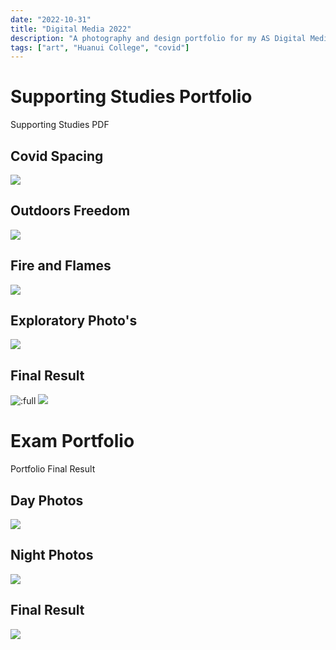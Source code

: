```yaml
---
date: "2022-10-31"
title: "Digital Media 2022"
description: "A photography and design portfolio for my AS Digital Media exam."
tags: ["art", "Huanui College", "covid"]
---
```


<script>
    import MarkdownLink from "$md/MarkdownLink.svelte";
    import { FileText } from "lucide-svelte";
</script>

# Supporting Studies Portfolio

<!-- <> -->
<MarkdownLink href="https://next.jmw.nz/s/d66FmnydiC7xjxJ" icon={FileText}>Supporting Studies PDF</MarkdownLink>

## Covid Spacing

![](./CovidPhotos/CovidSpacing/)

## Outdoors Freedom

![](./CovidPhotos/BeachPhotoshoot/)

## Fire and Flames

![](./CovidPhotos/FireAndFlames/)

## Exploratory Photo's
![](./CovidPhotos/Exploritory/)

## Final Result
![:full](./CovidPhotos/FinalResult/)
![](./CovidPhotos/Mockups/)

# Exam Portfolio

<MarkdownLink href="https://next.jmw.nz/s/iwYacewQnpkGAiF" icon={FileText}>Portfolio</MarkdownLink>
<MarkdownLink href="https://next.jmw.nz/s/8xHBxyz5ajZ3rLe" icon={FileText}>Final Result</MarkdownLink>


## Day Photos

![](./ExamPortfolio/Day/)

## Night Photos
![](./ExamPortfolio/Night/)

## Final Result
![](./ExamPortfolio/Export/)